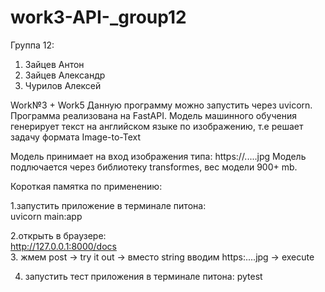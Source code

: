 # work3-API-_group12
Группа 12:
1) Зайцев Антон
2) Зайцев Александр
3) Чурилов Алексей  

Work№3 + Work5
Данную программу можно запустить через uvicorn.
Программа реализована на FastAPI.
Модель машинного обучения генерирует текст на английском языке по изображению, т.е решает задачу формата Image-to-Text 

Модель принимает на вход изображения типа: https://.....jpg
Модель подлючается через библиотеку transformes, вес модели 900+ mb. 

Короткая памятка по применению:  

1.запустить приложение в терминале питона:  
	uvicorn main:app  
	
2.открыть в браузере:  
	http://127.0.0.1:8000/docs  
3. жмем post -> try it out -> вместо string вводим https:....jpg -> execute

4. запустить тест приложения в терминале питона:
  pytest	


